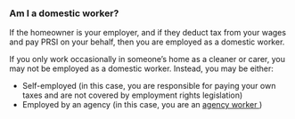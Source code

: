 ###  Am I a domestic worker?

If the homeowner is your employer, and if they deduct tax from your wages and
pay PRSI on your behalf, then you are employed as a domestic worker.

If you only work occasionally in someone’s home as a cleaner or carer, you may
not be employed as a domestic worker. Instead, you may be either:

  * Self-employed  (in this case, you are responsible for paying your own taxes and are not covered by employment rights legislation) 
  * Employed by an agency (in this case, you are an [ agency worker ](/en/employment/types-of-employment/agency-workers/) ) 
